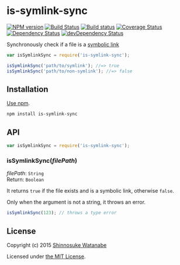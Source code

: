 # is-symlink-sync

[![NPM version](https://img.shields.io/npm/v/is-symlink-sync.svg)](https://www.npmjs.com/package/is-symlink-sync)
[![Build Status](https://travis-ci.org/shinnn/is-symlink-sync.svg?branch=master)](https://travis-ci.org/shinnn/is-symlink-sync)
[![Build status](https://ci.appveyor.com/api/projects/status/1e8sfy6cs9dxrs5j?svg=true)](https://ci.appveyor.com/project/ShinnosukeWatanabe/is-symlink-sync)
[![Coverage Status](https://img.shields.io/coveralls/shinnn/is-symlink-sync.svg)](https://coveralls.io/r/shinnn/is-symlink-sync)
[![Dependency Status](https://img.shields.io/david/shinnn/is-symlink-sync.svg?label=deps)](https://david-dm.org/shinnn/is-symlink-sync)
[![devDependency Status](https://img.shields.io/david/shinnn/is-symlink-sync.svg?label=devDeps)](https://david-dm.org/shinnn/is-symlink-sync#info=devDependencies)

Synchronously check if a file is a [symbolic link](http://en.wikipedia.org/wiki/Symbolic_link)

```javascript
var isSymlinkSync = require('is-symlink-sync');

isSymlinkSync('path/to/symlink'); //=> true
isSymlinkSync('path/to/non-symlink'); //=> false
```

## Installation

[Use npm](https://docs.npmjs.com/cli/install).

```sh
npm install is-symlink-sync
```

## API

```javascript
var isSymlinkSync = require('is-symlink-sync');
```

### isSymlinkSync(*filePath*)

*filePath*: `String`  
Return: `Boolean`

It returns `true` if the file exists and is a symbolic link, otherwise `false`.

Only when the argument is not a string, it throws an error.

```javascript
isSymlinkSync(123); // throws a type error
```

## License

Copyright (c) 2015 [Shinnosuke Watanabe](https://github.com/shinnn)

Licensed under [the MIT License](./LICENSE).
